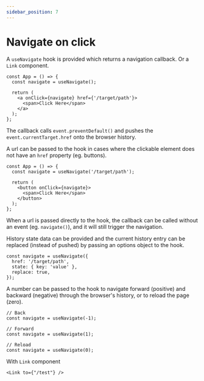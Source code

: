 ```yaml
---
sidebar_position: 7
---
```


# Navigate on click

A `useNavigate` hook is provided which returns a navigation callback. Or a `Link` component.

```tsx
const App = () => {
  const navigate = useNavigate();

  return (
    <a onClick={navigate} href={'/target/path'}>
      <span>Click Here</span>
    </a>
  );
};
```

The callback calls `event.preventDefault()` and pushes the `event.currentTarget.href` onto the browser history.

A url can be passed to the hook in cases where the clickable element does not have an `href` property (eg. buttons).

```tsx
const App = () => {
  const navigate = useNavigate('/target/path');

  return (
    <button onClick={navigate}>
      <span>Click Here</span>
    </button>
  );
};
```

When a url is passed directly to the hook, the callback can be called without an event (eg. `navigate()`), and it will still trigger the navigation.

History state data can be provided and the current history entry can be replaced (instead of pushed) by passing an options object to the hook.

```tsx
const navigate = useNavigate({
  href: '/target/path',
  state: { key: 'value' },
  replace: true,
});
```

A number can be passed to the hook to navigate forward (positive) and backward (negative) through the browser's history, or to reload the page (zero).

```tsx
// Back
const navigate = useNavigate(-1);

// Forward
const navigate = useNavigate(1);

// Reload
const navigate = useNavigate(0);
```

With `Link` component
```tsx
<Link to={"/test"} />
```